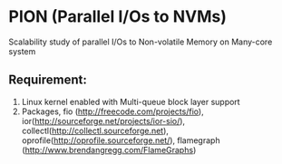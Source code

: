 # PION (Parallel I/Os to NVMs)
Scalability study of parallel I/Os to Non-volatile Memory on Many-core system

## Requirement:
1. Linux kernel enabled with Multi-queue block layer support
2. Packages, fio (http://freecode.com/projects/fio), ior(http://sourceforge.net/projects/ior-sio/), collectl(http://collectl.sourceforge.net), oprofile(http://oprofile.sourceforge.net/), flamegraph (http://www.brendangregg.com/FlameGraphs)

